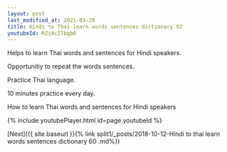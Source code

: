 ```yaml
---
layout: post
last_modified_at: 2021-03-29
title: Hindi to Thai learn words sentences dictionary 92 
youtubeId: RZiAcITbqb0
---
```

 
 
Helps to learn Thai words and sentences for Hindi speakers.

Opportunitiy to repeat the words sentences. 

Practice Thai language. 
 
10 minutes practice every day. 
 
How to learn Thai words and sentences for Hindi speakers 
 
{% include youtubePlayer.html id=page.youtubeId %}
 
 
[Next]({{ site.baseurl }}{% link  split1/_posts/2018-10-12-Hindi to thai learn words sentences dictionary 60 .md%})
 
